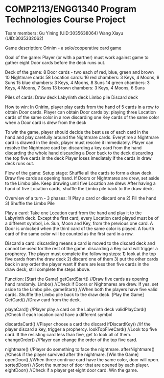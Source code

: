 # COMP2113/ENGG1340 Program Technologies Course Project

 Team members:
 Gu Yining (UID:3035638064)
 Wang Xiayu (UID:3035332062)

Game description:
Orinim - a solo/cooperative card game

Goal of the game:
Player (or with a partner) must work against game to gather eight Door cards before the deck runs out. 

Deck of the game:
	8 Door cards - two each of red, blue, green and brown
	10 Nightmare cards
	58 Location cards:
	16 red chambers: 3 Keys, 4 Moons, 9 Suns
	15 blue chambers: 3 Keys, 4 Moons, 8 Suns
	14 green chambers: 3 Keys, 4 Moons, 7 Suns
	13 brown chambers: 3 Keys, 4 Moons, 6 Suns

Piles of cards:
	Draw deck
	Labyrinth deck
	Limbo pile
	Discard deck

How to win:
In Onirim, player play cards from the hand of 5 cards in a row to obtain Door cards. 
Player can obtain Door cards by:
	playing three Location cards of the same color in a row
	discarding one Key cards of the same color when a Door card is drew from the deck

To win the game, player should decide the best use of each card in the hand and play carefully around the Nightmare cards.
Everytime a Nightmare card is drawed in the deck, player must resolve it immediately.
Player can resolve the Nightmare card by:
	discarding a key card from the hand
	discarding the whole hand
	discarding a Door back to the deck
	discarding the top five cards in the deck
Player loses imediately if the cards in draw deck runs out.

Flow of the game:
Setup stage:
	Shuffle all the cards to form a draw deck.
	Draw five cards as opening hand. If Doors or Nightmares are drew, set aside to the Limbo pile. Keep drawing until five Location are drew:
	After having a hand of five Location cards, shuffle the Limbo pile back to the draw deck.

Overview of a turn - 3 phases:
	1) Play a card or discard one
	2) Fill the hand
	3) Shuffle the Limbo Pile

Play a card:
	Take one Location card from the hand and play it to the Labyrinth deck.
	Except the first card, every Location card played must be of a different symbol, i.e. Sun, Moon and Key, from the previous one card.
	A Door is unlocked when the third card of the same color is played. A fourth card of the same color will be counted as the first card in a row.

Discard a card: 
        discarding means a card is moved to the discard deck and cannot be used for the rest of the game.
	discarding a Key card will trigger a prophercy. The player must complete the following steps:
      		1) look at the top five cards from the draw deck
      		2) discard one of them 
     	 	3) put the other cards back in any order the player want
    		If there are less then five cards in the draw deck, still complete the steps above.

Function:
[Start the Game]
getCardStart()  //Draw five cards as opening hand randomly.
Limbo()   //Check if Doors or Nightmares are drew. If yes, set aside to the Limbo pile.
gameStart()   //When both the players have five valid cards. Shuffle the Limbo pile back to the draw deck. 
[Play the Game]
GetCard()   //Draw card from the deck. 

playaCard()   //Player play a card on the Labyrinth deck
validPlayCard()   //Check if each location card have a different symbol

discardaCard()   //Player choose a card the discard
ifDiscardKey()   //If the player discard a key, trigger a prophercy.
	lookTopFiveCard()   //Look top five card. If the resisting card less than five, get to look all of them.
	changeOrder()   //Player can change the order of the top five card.

nightmare()   //Player do something to face the nightmare. 
afterNightmare()   //Check if the player survived after the nightmare. 
[Win the Game]
openDoor()   //When three continue card have the same color, door will open. 
sortedDoor()   //Sort the number of door that are opened by each player.
eightDoor()   //Check if a player get eight door card. Win the game. 
